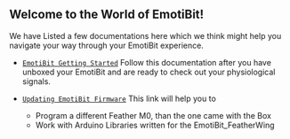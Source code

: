 ## Welcome to the World of EmotiBit!

We have Listed a few documentations here which we think might help you navigate your way through your EmotiBit experience.
- [`EmotiBit Getting Started`](./EmotiBit_Getting_Started.md)
Follow this documentation after you have unboxed your EmotiBit and are ready to check out your physiological signals.

- [`Updating EmotiBit Firmware`](./Updating_EmotiBit_Firmware.md)
This link will help you to
  - Program a different Feather M0, than the one came with the Box
  - Work with Arduino Libraries written for the EmotiBit_FeatherWing

